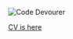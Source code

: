 ![Code Devourer](https://media1.giphy.com/media/A8NkSPltT13H2/giphy.gif?cid=ecf05e47j8342mwqrxkwgtzkhvsg2pvm57gdd24sc9d6svx7&rid=giphy.gif)

[CV is here](https://fedyk.in/downloads/CV_volodymyr_fedyk.pdf)
